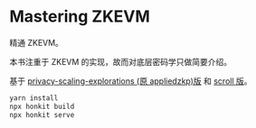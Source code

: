 # Mastering ZKEVM

精通 ZKEVM。

本书注重于 ZKEVM 的实现，故而对底层密码学只做简要介绍。

基于 [privacy-scaling-explorations (原 appliedzkp)版](https://github.com/privacy-scaling-explorations/zkevm-circuits) 和 [scroll 版](https://github.com/scroll-tech/zkevm-circuits)。

```bash
yarn install
npx honkit build
npx honkit serve
```
